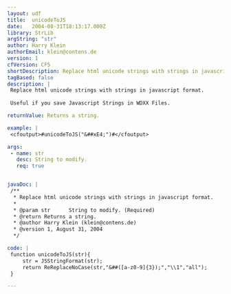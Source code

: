 ```yaml
---
layout: udf
title:  unicodeToJS
date:   2004-08-31T18:13:17.000Z
library: StrLib
argString: "str"
author: Harry Klein
authorEmail: klein@contens.de
version: 1
cfVersion: CF5
shortDescription: Replace html unicode strings with strings in javascript format.
tagBased: false
description: |
 Replace html unicode strings with strings in javascript format.
 
 Useful if you save Javascript Strings in WDXX Files.

returnValue: Returns a string.

example: |
 <cfoutput>#unicodeToJS("&##xE4;")#</cfoutput>

args:
 - name: str
   desc: String to modify.
   req: true


javaDoc: |
 /**
  * Replace html unicode strings with strings in javascript format.
  * 
  * @param str      String to modify. (Required)
  * @return Returns a string. 
  * @author Harry Klein (klein@contens.de) 
  * @version 1, August 31, 2004 
  */

code: |
 function unicodeToJS(str){
     str = JSStringFormat(str);
     return ReReplaceNoCase(str,"&##([a-z0-9]{3});","\\1","all");
 }

---
```



